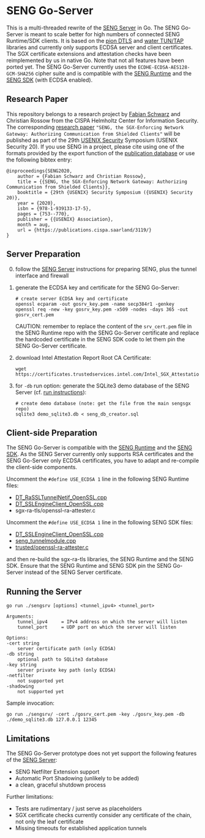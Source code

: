 # SENG Go-Server
This is a multi-threaded rewrite of the [SENG Server](https://github.com/sengsgx/sengsgx/tree/master/seng_server) in Go.
The SENG Go-Server is meant to scale better for high numbers of connected SENG Runtime/SDK clients.
It is based on the [pion DTLS](https://github.com/pion/dtls) and [water TUN/TAP](https://github.com/songgao/water) libraries and currently only supports ECDSA server and client certificates.
The SGX certificate extensions and attestation checks have been reimplemented by us in native Go.
Note that not all features have been ported yet.
The SENG Go-Server currently uses the `ECDHE-ECDSA-AES128-GCM-SHA256` cipher suite and is compatible with the [SENG Runtime](https://github.com/sengsgx/sengsgx/tree/master/seng_runtime) and the [SENG SDK](https://github.com/sengsgx/sengsgx/tree/master/seng_sdk) (with ECDSA enabled).

## Research Paper
This repository belongs to a research project by [Fabian Schwarz](https://github.com/fa-schwarz) and Christian Rossow from the CISPA Helmholtz Center for Information Security.
The corresponding [research paper](https://publications.cispa.saarland/3119/1/seng-sec20.pdf) `"SENG, the SGX-Enforcing Network Gateway: Authorizing Communication from Shielded Clients"` will be published as part of the 29th [USENIX Security](https://www.usenix.org/conference/usenixsecurity20/presentation/schwarz) Symposium (USENIX Security 20).
If you use SENG in a project, please cite using one of the formats provided by the export function of the [publication database](https://publications.cispa.saarland/3119/) or use the following bibtex entry:

```
@inproceedings{SENG2020,
    author = {Fabian Schwarz and Christian Rossow},
    title = {{SENG, the SGX-Enforcing Network Gateway: Authorizing Communication from Shielded Clients}},
    booktitle = {29th {USENIX} Security Symposium ({USENIX} Security 20)},
    year = {2020},
    isbn = {978-1-939133-17-5},
    pages = {753--770},
    publisher = {{USENIX} Association},
    month = aug,
    url = {https://publications.cispa.saarland/3119/}
}
```

## Server Preparation
0. follow the [SENG Server](https://github.com/sengsgx/sengsgx/tree/master/seng_server#build) instructions for preparing SENG, plus the tunnel interface and firewall

1. generate the ECDSA key and certificate for the SENG Go-Server:
	```
	# create server ECDSA key and certificate
	openssl ecparam -out gosrv_key.pem -name secp384r1 -genkey
	openssl req -new -key gosrv_key.pem -x509 -nodes -days 365 -out gosrv_cert.pem
	```

	CAUTION: remember to replace the content of the `srv_cert.pem` file in the SENG Runtime repo with the SENG Go-Server certificate and replace the hardcoded certificate in the SENG SDK code to let them pin the SENG Go-Server certificate.

2. download Intel Attestation Report Root CA Certificate:
	```
	wget https://certificates.trustedservices.intel.com/Intel_SGX_Attestation_RootCA.pem
	```

3. for `-db` run option: generate the SQLite3 demo database of the SENG Server (cf. [run instructions](https://github.com/sengsgx/sengsgx/tree/master/seng_server#run)):
	```
	# create demo database (note: get the file from the main sengsgx repo)
	sqlite3 demo_sqlite3.db < seng_db_creator.sql
	```

## Client-side Preparation
The SENG Go-Server is  compatible with the [SENG Runtime](https://github.com/sengsgx/sengsgx/tree/master/seng_runtime) and the [SENG SDK](https://github.com/sengsgx/sengsgx/tree/master/seng_sdk).
As the SENG Server currently only supports RSA certificates and the SENG Go-Server only ECDSA certificates, you have to adapt and re-compile the client-side components.

Uncomment the `#define USE_ECDSA 1` line in the following SENG Runtime files:
* [DT_RaSSLTunnelNetif_OpenSSL.cpp](https://github.com/sengsgx/sengsgx/blob/master/seng_runtime/lwip_based_client_lib/dtls_tunnel_netif/src/DT_RaSSLTunnelNetif_OpenSSL.cpp)
* [DT_SSLEngineClient_OpenSSL.cpp](https://github.com/sengsgx/sengsgx/blob/master/seng_runtime/lwip_based_client_lib/dtls_tunnel_netif/src/DT_SSLEngineClient_OpenSSL.cpp)
* sgx-ra-tls/openssl-ra-attester.c

Uncomment the `#define USE_ECDSA 1` line in the following SENG SDK files:
* [DT_SSLEngineClient_OpenSSL.cpp](https://github.com/sengsgx/sengsgx/blob/master/seng_sdk/enclave/seng/src/DT_SSLEngineClient_OpenSSL.cpp)
* [seng_tunnelmodule.cpp](https://github.com/sengsgx/sengsgx/blob/master/seng_sdk/enclave/seng/src/seng_tunnelmodule.cpp)
* [trusted/openssl-ra-attester.c](https://github.com/sengsgx/sengsgx/blob/master/seng_sdk/external/sgx-ra-tls/trusted/openssl-ra-attester.c)

and then re-build the sgx-ra-tls libraries, the SENG Runtime and the SENG SDK.
Ensure that the SENG Runtime and SENG SDK pin the SENG Go-Server instead of the SENG Server certificate.


## Running the Server
```
go run ./sengsrv [options] <tunnel_ipv4> <tunnel_port>

Arguments:
    tunnel_ipv4     = IPv4 address on which the server will listen
    tunnel_port     = UDP port on which the server will listen

Options:
-cert string
    server certificate path (only ECDSA)
-db string
    optional path to SQLite3 database
-key string
    server private key path (only ECDSA)
-netfilter
    not supported yet
-shadowing
    not supported yet
```

Sample invocation:
```
go run ./sengsrv/ -cert ./gosrv_cert.pem -key ./gosrv_key.pem -db ./demo_sqlite3.db 127.0.0.1 12345
```

## Limitations
The SENG Go-Server prototype does not yet support the following features of the [SENG Server](https://github.com/sengsgx/sengsgx/tree/master/seng_server):
* SENG Netfilter Extension support
* Automatic Port Shadowing (unlikely to be added)
* a clean, graceful shutdown process

Further limitations:
* Tests are rudimentary / just serve as placeholders
* SGX certificate checks currently consider any certificate of the chain, not only the leaf certificate
* Missing timeouts for established application tunnels
